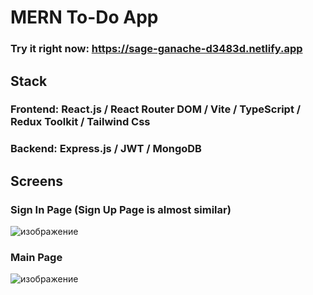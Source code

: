 # MERN To-Do App
### Try it right now: https://sage-ganache-d3483d.netlify.app

## Stack
### Frontend: React.js / React Router DOM / Vite / TypeScript / Redux Toolkit / Tailwind Css
### Backend: Express.js / JWT / MongoDB

## Screens
### Sign In Page (Sign Up Page is almost similar)
![изображение](https://github.com/khrapunov967/mern-todo-app/assets/112808454/7de047d5-d4be-49eb-a685-0dca7fd77cd1)

### Main Page
![изображение](https://github.com/khrapunov967/mern-todo-app/assets/112808454/a342feca-ef58-4490-aa50-878934ba42d2)


